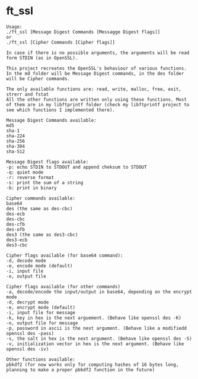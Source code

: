 # ft_ssl

	Usage: 
	./ft_ssl [Message Digest Commands [Messagge Digest flags]]
	or
	./ft_ssl [Cipher Commands [Cipher flags]]

	In case if there is no possible arguments, the arguments will be read form STDIN (as in OpenSSL).

	This project recreates the OpenSSL's behaviour of various functions. In the md folder will be Message Digest commands, in the des folder will be Cipher commands.

	The only available functions are: read, write, malloc, free, exit, strerr and fstat
	All the other functions are written only using these functions. Most of them are in my libftprintf folder (check my libftprintf project to see which functions I implemented there).

	Message Digest Commands available:
	md5
	sha-1
	sha-224
	sha-256
	sha-384
	sha-512
		
	Message Digest flags available:
	-p: echo STDIN to STDOUT and append cheksum to STDOUT
	-q: quiet mode
	-r: reverse format
	-s: print the sum of a string
	-b: print in binary

	Cipher commands available:
	base64
	des (the same as des-cbc)
	des-ecb
	des-cbc
	des-cfb
	des-ofb
	des3 (the same as des3-cbc)
	des3-ecb
	des3-cbc

	Cipher flags available (for base64 command):
	-d, decode mode
	-e, encode mode (default)
	-i, input file
	-o, output file

	Cipher flags available (for other commands)
	-a, decode/encode the input/output in base64, depending on the encrypt mode
	-d, decrypt mode
	-e, encrypt mode (default)
	-i, input file for message
	-k, key in hex is the next arguement. (Behave like openssl des -K)
	-o, output file for message
	-p, password in ascii is the next argument. (Behave like a modifiedd openssl des -pass)
	-s, the salt in hex is the next argument. (Behave like openssl des -S)
	-v, initialization vector in hex is the next argument. (Behave like openssl des -iv)

	Other functions available:
	pbkdf2 (for now works only for computing hashes of 16 bytes long, planning to make a proper pbkdf2 function in the future)
